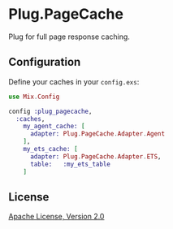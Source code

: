 # Plug.PageCache

Plug for full page response caching.


## Configuration

Define your caches in your `config.exs`:

```elixir
use Mix.Config

config :plug_pagecache,
  :caches,
    my_agent_cache: [
      adapter: Plug.PageCache.Adapter.Agent
    ],
    my_ets_cache: [
      adapter: Plug.PageCache.Adapter.ETS,
      table:   :my_ets_table
    ]
```


## License

[Apache License, Version 2.0](http://www.apache.org/licenses/LICENSE-2.0)
